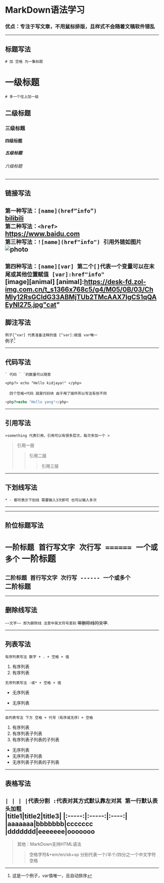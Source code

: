 # MarkDown语法学习
### 优点：专注于写文章，不用鼠标排版，且样式不会随着文稿软件错乱  
--------------------------------------
## **标题写法**  

` # 加 空格 为一集标题 `  
# 一级标题
` # 多一个往上加一级 `  
## 二级标题  
### 三级标题  
#### 四级标题  
##### 五级标题  
###### 六级标题  
----------------------
## **链接写法**  
` 第一种写法：[name](href“info”) `  
[bilibili](https://space.bilibili.com/196561302"博主的b站账号")  
` 第二种写法：<href> `  
<https://www.baidu.com>  
` 第三种写法：![name](href"info") 引用外链如图片 `  
![photo](https://desk-fd.zol-img.com.cn/t_s1024x768c5/g5/M00/0B/0B/ChMkJl4byiGIWL4XAANOYmUo05MAAwT4gCnUOQAA056769.jpg"外链图片")
-------------------------------
` 第四种写法：[name][var] 第二个[]代表一个变量可以在末尾或其他位置赋值 [var]:href"info" `  
[image][animal]
[animal]:https://desk-fd.zol-img.com.cn/t_s1366x768c5/g4/M05/0B/03/ChMly12RsGCIdG33ABMjTUb2TMcAAX7IgCS1qQAEyNl275.jpg"cat"
-------------------------------
## **脚注写法**
` 例子[^var] 代表准备注释的值 [^var]:赋值 var唯一 `  
例子[^var]
[^var]:这是一个例子，var值唯一，且自动排序
-------------------------------
## **代码写法**  
``` ` 代码 ` `的数量可以随意 ```  

``` <php?> echo "Hello kidjaya!" </php> ```  
<br>
```  四个空格+代码 就是代码块 由于用了插件所以写法有些不同```
```php
<php?>echo "Hello yang"</php>
```
---------------------------------
## **引用写法**  
` >something 代表引用，引用可以有很多层次，每次多加一个 > `  
>引用一层
>>引用二层
>>
>>>引用三层 
---------------------------------
## **下划线写法**  
` * - 都可表示下划线 需要输入3次即可 也可以输入多次 ` 
***
---------------------------------
## **阶位标题写法**  
` 一阶标题 首行写文字 次行写 ====== 一个或多个 `
一阶标题
=======  
` 二阶标题 首行写文字 次行写 ------ 一个或多个 `  
二阶标题
-------
---------------------------------
## **删除线写法**  
` ~~文字~~ 即为删除线 注意中英文符号差别 `
~~带删除线的文字~~. 

-------------------------------
## **列表写法**  
` 有序列表写法 数字 + . + 空格 + 值 `  
1. 有序列表
2. 有序列表  


` 无序列表写法 -或* + 空格 + 值 `
- 无序列表
* 无序列表  
--------------------
` 自列表写法 下方 空格 + 代号（有序或无序）+ 空格 `
1. 有序列表
 2. 有序列表子列表
  3. 有序列表子列表的子列表  
- 无序列表
 - 无序列表子列表
  - 无序列表子列表的子列表
--------------------
## **表格写法**
` | | | |代表分割 :代表对其方式默认靠左对其 第一行默认表头加粗 `  
|title1|title2|title3|
|:-----:|:-----:|:----:|
|aaaaaaa|bbbbbbb|ccccccc
|ddddddd|eeeeeee|ooooooo  
--------------------
>其他：MarkDown支持HTML语法
>
>>空格字符&+em/en/sb+sp 分别代表一个/半个/四分之一个中文字符空格